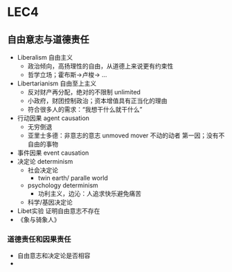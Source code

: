 # LEC4
## 自由意志与道德责任
- Liberalism 自由主义
  - 政治倾向，高扬理性的自由，从道德上来说更有约束性
  - 哲学立场；霍布斯->卢梭-> ...
- Libertarianism 自由至上主义
  - 反对财产再分配，绝对的不限制 unlimited
  - 小政府，财团控制政治；资本增值具有正当化的理由
  - 符合很多人的需求：“我想干什么就干什么”
- 行动因果 agent causation
  - 无穷倒退
  - 亚里士多德：非意志的意志 unmoved mover 不动的动者 第一因；没有不自由的事物 
- 事件因果 event causation    
- 决定论 determinism
  - 社会决定论
    - twin earth/ paralle world 
  - psychology determinism
    - 功利主义，边沁：人追求快乐避免痛苦
  - 科学/基因决定论  
- Libet实验 证明自由意志不存在
- 《象与骑象人》
### 道德责任和因果责任
- 自由意志和决定论是否相容
-    
